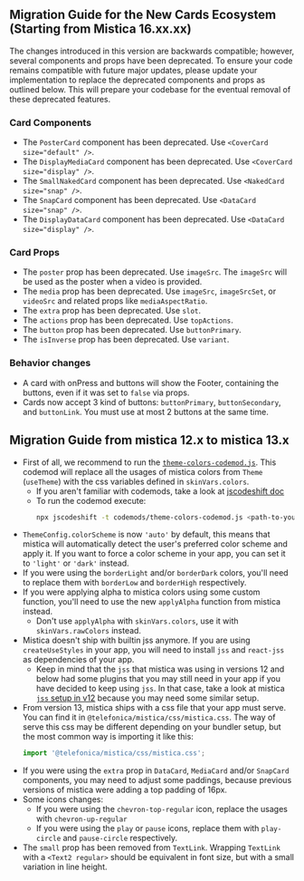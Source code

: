## Migration Guide for the New Cards Ecosystem (Starting from Mistica 16.xx.xx)

The changes introduced in this version are backwards compatible; however, several components and props have
been deprecated. To ensure your code remains compatible with future major updates, please update your
implementation to replace the deprecated components and props as outlined below. This will prepare your
codebase for the eventual removal of these deprecated features.

### Card Components

- The `PosterCard` component has been deprecated. Use `<CoverCard size="default" />`.
- The `DisplayMediaCard` component has been deprecated. Use `<CoverCard size="display" />`.
- The `SmallNakedCard` component has been deprecated. Use `<NakedCard size="snap" />`.
- The `SnapCard` component has been deprecated. Use `<DataCard size="snap" />`.
- The `DisplayDataCard` component has been deprecated. Use `<DataCard size="display" />`.

### Card Props

- The `poster` prop has been deprecated. Use `imageSrc`. The `imageSrc` will be used as the poster when a
  video is provided.
- The `media` prop has been deprecated. Use `imageSrc`, `imageSrcSet`, or `videoSrc` and related props like
  `mediaAspectRatio`.
- The `extra` prop has been deprecated. Use `slot`.
- The `actions` prop has been deprecated. Use `topActions`.
- The `button` prop has been deprecated. Use `buttonPrimary`.
- The `isInverse` prop has been deprecated. Use `variant`.

### Behavior changes

- A card with onPress and buttons will show the Footer, containing the buttons, even if it was set to `false`
  via props.
- Cards now accept 3 kind of buttons: `buttonPrimary`, `buttonSecondary`, and `buttonLink`. You must use at
  most 2 buttons at the same time.

## Migration Guide from mistica 12.x to mistica 13.x

- First of all, we recommend to run the [`theme-colors-codemod.js`](../codemods/theme-colors-codemod.js). This
  codemod will replace all the usages of mistica colors from `Theme` (`useTheme`) with the css variables
  defined in `skinVars.colors`.
  - If you aren't familiar with codemods, take a look at
    [jscodeshift doc](https://github.com/facebook/jscodeshift)
  - To run the codemod execute:
    ```sh
    npx jscodeshift -t codemods/theme-colors-codemod.js <path-to-your-code>
    ```
- `ThemeConfig.colorScheme` is now `'auto'` by default, this means that mistica will automatically detect the
  user's preferred color scheme and apply it. If you want to force a color scheme in your app, you can set it
  to `'light'` or `'dark'` instead.
- If you were using the `borderLight` and/or `borderDark` colors, you'll need to replace them with `borderLow`
  and `borderHigh` respectively.
- If you were applying alpha to mistica colors using some custom function, you'll need to use the new
  `applyAlpha` function from mistica instead.
  - Don't use `applyAlpha` with `skinVars.colors`, use it with `skinVars.rawColors` instead.
- Mistica doesn't ship with builtin jss anymore. If you are using `createUseStyles` in your app, you will need
  to install `jss` and `react-jss` as dependencies of your app.
  - Keep in mind that the `jss` that mistica was using in versions 12 and below had some plugins that you may
    still need in your app if you have decided to keep using `jss`. In that case, take a look at mistica
    [`jss` setup in v12](https://github.com/Telefonica/mistica-web/blob/v12.13.0/src/jss.tsx#L15-L26) because
    you may need some similar setup.
- From version 13, mistica ships with a css file that your app must serve. You can find it in
  `@telefonica/mistica/css/mistica.css`. The way of serve this css may be different depending on your bundler
  setup, but the most common way is importing it like this:
  ```js
  import '@telefonica/mistica/css/mistica.css';
  ```
- If you were using the `extra` prop in `DataCard`, `MediaCard` and/or `SnapCard` components, you may need to
  adjust some paddings, because previous versions of mistica were adding a top padding of 16px.
- Some icons changes:
  - If you were using the `chevron-top-regular` icon, replace the usages with `chevron-up-regular`
  - If you were using the `play` or `pause` icons, replace them with `play-circle` and `pause-circle`
    respectively.
- The `small` prop has been removed from `TextLink`. Wrapping `TextLink` with a `<Text2 regular>` should be
  equivalent in font size, but with a small variation in line height.
